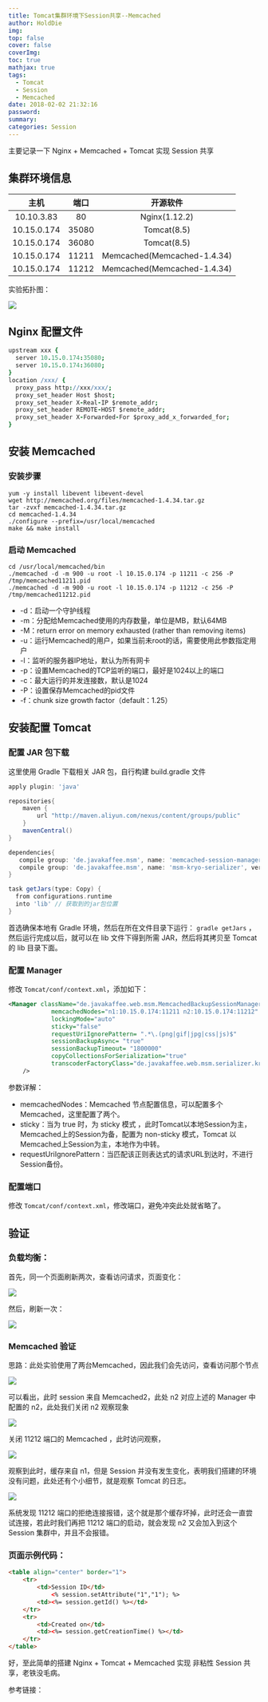 ```yaml
---
title: Tomcat集群环境下Session共享--Memcached
author: HoldDie
img: 
top: false
cover: false
coverImg: 
toc: true
mathjax: true
tags:
  - Tomcat
  - Session
  - Memcached
date: 2018-02-02 21:32:16
password:
summary:  
categories: Session
---
```


主要记录一下 Nginx + Memcached + Tomcat 实现 Session 共享  



## 集群环境信息

|     主机      |  端口   |            开源软件             |
| :---------: | :---: | :-------------------------: |
| 10.10.3.83  |  80   |        Nginx(1.12.2)        |
| 10.15.0.174 | 35080 |         Tomcat(8.5)         |
| 10.15.0.174 | 36080 |         Tomcat(8.5)         |
| 10.15.0.174 | 11211 | Memcached(Memcached-1.4.34) |
| 10.15.0.174 | 11212 | Memcached(Memcached-1.4.34) |

实验拓扑图：

![](https://www.holddie.com/img/20200105144317.png)

## Nginx 配置文件

```coffeescript
upstream xxx {
  server 10.15.0.174:35080;
  server 10.15.0.174:36080;
}
location /xxx/ {
  proxy_pass http://xxx/xxx/;
  proxy_set_header Host $host;
  proxy_set_header X-Real-IP $remote_addr;
  proxy_set_header REMOTE-HOST $remote_addr;
  proxy_set_header X-Forwarded-For $proxy_add_x_forwarded_for;
}

```

## 安装 Memcached

### 安装步骤

```shell
yum -y install libevent libevent-devel
wget http://memcached.org/files/memcached-1.4.34.tar.gz
tar -zvxf memcached-1.4.34.tar.gz
cd memcached-1.4.34
./configure --prefix=/usr/local/memcached
make && make install
```

### 启动 Memcached

```shell
cd /usr/local/memcached/bin
./memcached -d -m 900 -u root -l 10.15.0.174 -p 11211 -c 256 -P /tmp/memcached11211.pid
./memcached -d -m 900 -u root -l 10.15.0.174 -p 11212 -c 256 -P /tmp/memcached11212.pid
```

- -d：启动一个守护线程
- -m：分配给Memcached使用的内存数量，单位是MB，默认64MB
- -M：return error on memory exhausted (rather than removing items)
- -u：运行Memcached的用户，如果当前未root的话，需要使用此参数指定用户
- -l：监听的服务器IP地址，默认为所有网卡
- -p：设置Memcached的TCP监听的端口，最好是1024以上的端口
- -c：最大运行的并发连接数，默认是1024
- -P：设置保存Memcached的pid文件
- -f：chunk size growth factor（default：1.25）

## 安装配置 Tomcat

### 配置 JAR 包下载

这里使用 Gradle 下载相关 JAR 包，自行构建 build.gradle 文件

```groovy
apply plugin: 'java'

repositories{
    maven {
        url "http://maven.aliyun.com/nexus/content/groups/public"
    }
    mavenCentral()
}

dependencies{
   compile group: 'de.javakaffee.msm', name: 'memcached-session-manager-tc8', version: '2.1.1' // 必须
   compile group: 'de.javakaffee.msm', name: 'msm-kryo-serializer', version: '2.1.1' // 非必须
}

task getJars(type: Copy) {
  from configurations.runtime
  into 'lib' // 获取到的jar包位置
}
```

首选确保本地有 Gradle 环境，然后在所在文件目录下运行： `gradle getJars` ，然后运行完成以后，就可以在 lib 文件下得到所需 JAR，然后将其拷贝至 Tomcat 的 lib 目录下面。

### 配置 Manager

修改 `Tomcat/conf/context.xml`，添加如下：

```xml
<Manager className="de.javakaffee.web.msm.MemcachedBackupSessionManager"
            memcachedNodes="n1:10.15.0.174:11211 n2:10.15.0.174:11212"    
            lockingMode="auto"
            sticky="false"
            requestUriIgnorePattern= ".*\.(png|gif|jpg|css|js)$"   
            sessionBackupAsync= "true"  
            sessionBackupTimeout= "1800000"     
            copyCollectionsForSerialization="true"
            transcoderFactoryClass="de.javakaffee.web.msm.serializer.kryo.KryoTranscoderFactory"   
    />
```

参数详解：

- memcachedNodes：Memcached 节点配置信息，可以配置多个Memcached，这里配置了两个。
- sticky：当为 true 时，为 sticky 模式 ，此时Tomcat以本地Session为主，Memcached上的Session为备，配置为 non-sticky 模式，Tomcat 以Memcached上Session为主，本地作为中转。
- requestUriIgnorePattern：当匹配该正则表达式的请求URL到达时，不进行Session备份。

### 配置端口

修改 `Tomcat/conf/context.xml`，修改端口，避免冲突此处就省略了。

## 验证

### 负载均衡：

首先，同一个页面刷新两次，查看访问请求，页面变化：

![](https://www.holddie.com/img/20200105144353.png)

然后，刷新一次：

![](https://www.holddie.com/img/20200105144404.png)

### Memcached 验证

思路：此处实验使用了两台Memcached，因此我们会先访问，查看访问那个节点

![](https://www.holddie.com/img/20200105144425.png)

可以看出，此时 session 来自 Memcached2，此处 n2 对应上述的 Manager 中配置的 n2，此处我们关闭 n2 观察现象

![](https://www.holddie.com/img/20200105144436.png)

关闭 11212 端口的 Memcached ，此时访问观察，

![](https://www.holddie.com/img/20200105144448.png)

观察到此时，缓存来自 n1，但是 Session 并没有发生变化，表明我们搭建的环境没有问题，此处还有个小细节，就是观察 Tomcat 的日志。

![](https://www.holddie.com/img/20200105144455.png)

系统发现 11212 端口的拒绝连接报错，这个就是那个缓存坏掉，此时还会一直尝试连接，若此时我们再把 11212 端口的启动，就会发现 n2 又会加入到这个 Session 集群中，并且不会报错。

### 页面示例代码：

```html
<table align="center" border="1">
	<tr>
		<td>Session ID</td>
			<% session.setAttribute("1","1"); %>
		<td><%= session.getId() %></td>
	</tr>
	<tr>
		<td>Created on</td>
		<td><%= session.getCreationTime() %></td>
	</tr>
</table>
```



好，至此简单的搭建 Nginx + Tomcat + Memcached 实现 非粘性 Session 共享，老铁没毛病。



参考链接：

> [Tomcat使用Memcached Session Manager管理Session]: http://www.bijishequ.com/detail/437229
> [基于memcached-session-manager的tomcat session共享集群]: http://blog.51cto.com/732233048/1909682
> [Tomcat集群环境下session共享方案梳理-通过memcached（MSM）方法实现]: http://www.cnblogs.com/kevingrace/p/6398672.html

